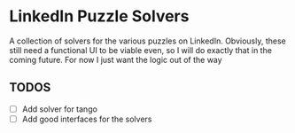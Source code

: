 # LinkedIn Puzzle Solvers

A collection of solvers for the various puzzles on LinkedIn. Obviously, these still need a functional UI to be viable even, so I will do exactly that in the coming future. For now I just want the logic out of the way

## TODOS
- [ ] Add solver for tango
- [ ] Add good interfaces for the solvers
